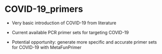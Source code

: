 # COVID-19_primers

- Very basic introduction of COVID-19 from literature

- Current available PCR primer sets for targeting COVID-19

- Potential opportunity: generate more specific and accurate primer sets for COVID-19 with MetaFunPrimer

